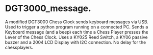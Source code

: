 # DGT3000_message.
A modified DGT3000 Chess Clock sends keyboard messages via USB.
Used to trigger a python program running on a connected PC.
Sends a Keyboard message (and a beep) each time a Chess Player presses the Lever of the Chess Clock.
Uses a KY025 Reed Switch, a KY06 passive buzzer and a 2004 LCD Display with I2C connection.
No delay for the chessplayers.
